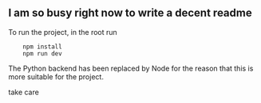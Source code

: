 ## I am so busy right now to write a decent readme

To run the project, in the root run
```
    npm install
    npm run dev
```

The Python backend has been replaced by Node for the reason that this is more suitable for the project.

take care